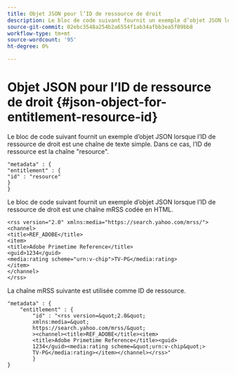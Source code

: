 ```yaml
---
title: Objet JSON pour l’ID de ressource de droit
description: Le bloc de code suivant fournit un exemple d’objet JSON lorsque l’ID de ressource de droit est une chaîne de texte simple.
source-git-commit: 02ebc3548a254b2a6554f1ab34afbb3ea5f09bb8
workflow-type: tm+mt
source-wordcount: '95'
ht-degree: 0%

---
```


# Objet JSON pour l’ID de ressource de droit {#json-object-for-entitlement-resource-id}

Le bloc de code suivant fournit un exemple d’objet JSON lorsque l’ID de ressource de droit est une chaîne de texte simple. Dans ce cas, l’ID de ressource est la chaîne &quot;resource&quot;.

```
"metadata" : { 
"entitlement" : { 
"id" : "resource" 
} 
}
```

Le bloc de code suivant fournit un exemple d’objet JSON lorsque l’ID de ressource de droit est une chaîne mRSS codée en HTML.

```
<rss version="2.0" xmlns:media="https://search.yahoo.com/mrss/"> 
<channel> 
<title>REF_ADOBE</title> 
<item> 
<title>Adobe Primetime Reference</title> 
<guid>1234</guid> 
<media:rating scheme="urn:v-chip">TV-PG</media:rating> 
</item> 
</channel> 
</rss>
```

La chaîne mRSS suivante est utilisée comme ID de ressource.

```
"metadata" : { 
    "entitlement" : { 
        "id" : "<rss version=&quot;2.0&quot; 
        xmlns:media=&quot; 
        https://search.yahoo.com/mrss/&quot; 
        ><channel><title>REF_ADOBE</title><item> 
        <title>Adobe Primetime Reference</title><guid> 
        1234</guid><media:rating scheme=&quot;urn:v-chip&quot;> 
        TV-PG</media:rating></item></channel></rss>" 
        } 
} 
```
